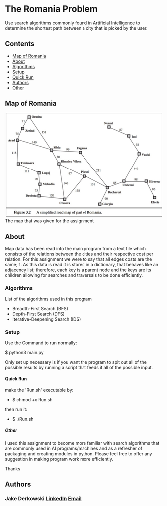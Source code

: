 # The Romania Problem


Use search algorithms commonly found in Artificial Intelligence to determine the shortest path between a city that is picked by the user.

## Contents
* [Map of Romania](#map-of-romania)
* [About](#about)
* [Algorithms](#algorithms)
* [Setup](#setup)
* [Quick Run](##quick-run)
* [Authors](#authors)
* [Other](#other)

## Map of Romania
![Romania](misc/romania-cites-map.png)
The map that was given for the assignment


## About
Map data has been read into the main program from a text file which consists of the relations between the cities and their respective cost per relation. For this assignment we were to say that all edges costs are the same; 1. As this data is read it is stored in a dictionary, that behaves like an adjacency list; therefore, each key is a parent node and the keys are its children allowing for searches and traversals to be done efficiently.  


### Algorithms
List of the algorithms used in this program
* Breadth-First Search (BFS)
* Depth-First Search (DFS)
* Iterative-Deepening Search (IDS)


### Setup

Use the Command to run normally:

$ python3 main.py

Only set up necessary is if you want the program to spit out all of the possible results by running a script that feeds it all of the possible input.



#### Quick Run

make the 'Run.sh' executable by:

* $ chmod +x Run.sh


then run it:

* $ ./Run.sh


##### Other

I used this assignment to become more familiar with search algorithms that are commonly used in AI programs/machines and as a refresher of packaging and creating modules in python. Please feel free to offer any suggestion in making program work more efficiently.

Thanks

## Authors
### Jake Derkowski [LinkedIn](https://www.linkedin.com/in/jake-derkowski2020/)  [Email](mailto:jakederkowski12@gmail.com)
